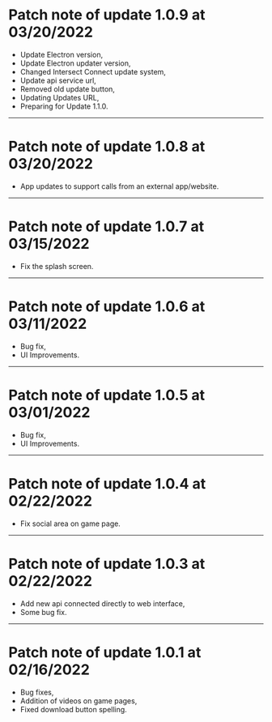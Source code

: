 # Patch note of update 1.0.9 at 03/20/2022

- Update Electron version,
- Update Electron updater version,
- Changed Intersect Connect update system,
- Update api service url,
- Removed old update button,
- Updating Updates URL,
- Preparing for Update 1.1.0.
--------------------
# Patch note of update 1.0.8 at 03/20/2022

- App updates to support calls from an external app/website.
--------------------
# Patch note of update 1.0.7 at 03/15/2022

* Fix the splash screen.
--------------------
# Patch note of update 1.0.6 at 03/11/2022

* Bug fix,
* UI Improvements.
--------------------
# Patch note of update 1.0.5 at 03/01/2022

* Bug fix,
* UI Improvements.
--------------------
# Patch note of update 1.0.4 at 02/22/2022

* Fix social area on game page.
--------------------
# Patch note of update 1.0.3 at 02/22/2022

* Add new api connected directly to web interface,
* Some bug fix.
--------------------
# Patch note of update 1.0.1 at 02/16/2022

* Bug fixes,
* Addition of videos on game pages,
* Fixed download button spelling.
